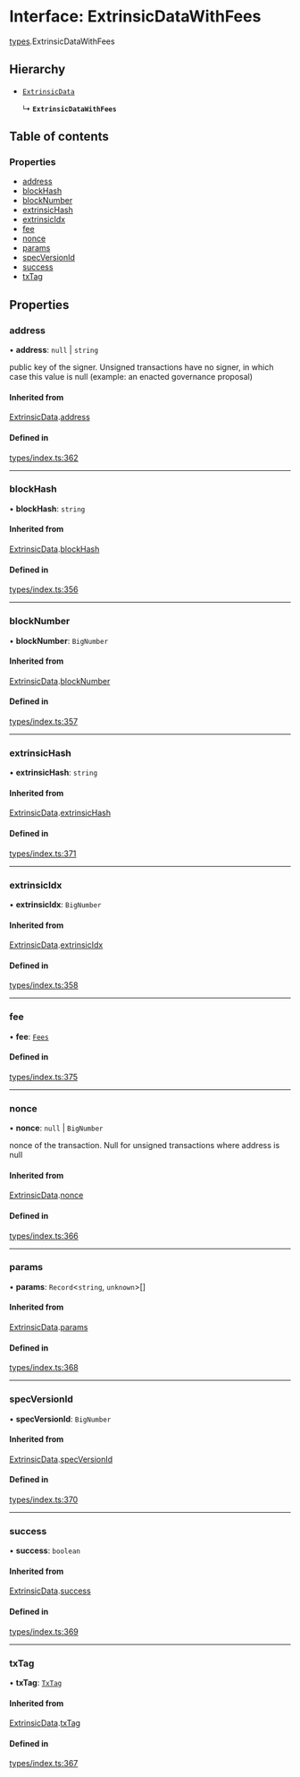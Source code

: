 # Interface: ExtrinsicDataWithFees

[types](../wiki/types).ExtrinsicDataWithFees

## Hierarchy

- [`ExtrinsicData`](../wiki/types.ExtrinsicData)

  ↳ **`ExtrinsicDataWithFees`**

## Table of contents

### Properties

- [address](../wiki/types.ExtrinsicDataWithFees#address)
- [blockHash](../wiki/types.ExtrinsicDataWithFees#blockhash)
- [blockNumber](../wiki/types.ExtrinsicDataWithFees#blocknumber)
- [extrinsicHash](../wiki/types.ExtrinsicDataWithFees#extrinsichash)
- [extrinsicIdx](../wiki/types.ExtrinsicDataWithFees#extrinsicidx)
- [fee](../wiki/types.ExtrinsicDataWithFees#fee)
- [nonce](../wiki/types.ExtrinsicDataWithFees#nonce)
- [params](../wiki/types.ExtrinsicDataWithFees#params)
- [specVersionId](../wiki/types.ExtrinsicDataWithFees#specversionid)
- [success](../wiki/types.ExtrinsicDataWithFees#success)
- [txTag](../wiki/types.ExtrinsicDataWithFees#txtag)

## Properties

### address

• **address**: ``null`` \| `string`

public key of the signer. Unsigned transactions have no signer, in which case this value is null (example: an enacted governance proposal)

#### Inherited from

[ExtrinsicData](../wiki/types.ExtrinsicData).[address](../wiki/types.ExtrinsicData#address)

#### Defined in

[types/index.ts:362](https://github.com/PolymeshAssociation/polymesh-sdk/blob/31fdce23/src/types/index.ts#L362)

___

### blockHash

• **blockHash**: `string`

#### Inherited from

[ExtrinsicData](../wiki/types.ExtrinsicData).[blockHash](../wiki/types.ExtrinsicData#blockhash)

#### Defined in

[types/index.ts:356](https://github.com/PolymeshAssociation/polymesh-sdk/blob/31fdce23/src/types/index.ts#L356)

___

### blockNumber

• **blockNumber**: `BigNumber`

#### Inherited from

[ExtrinsicData](../wiki/types.ExtrinsicData).[blockNumber](../wiki/types.ExtrinsicData#blocknumber)

#### Defined in

[types/index.ts:357](https://github.com/PolymeshAssociation/polymesh-sdk/blob/31fdce23/src/types/index.ts#L357)

___

### extrinsicHash

• **extrinsicHash**: `string`

#### Inherited from

[ExtrinsicData](../wiki/types.ExtrinsicData).[extrinsicHash](../wiki/types.ExtrinsicData#extrinsichash)

#### Defined in

[types/index.ts:371](https://github.com/PolymeshAssociation/polymesh-sdk/blob/31fdce23/src/types/index.ts#L371)

___

### extrinsicIdx

• **extrinsicIdx**: `BigNumber`

#### Inherited from

[ExtrinsicData](../wiki/types.ExtrinsicData).[extrinsicIdx](../wiki/types.ExtrinsicData#extrinsicidx)

#### Defined in

[types/index.ts:358](https://github.com/PolymeshAssociation/polymesh-sdk/blob/31fdce23/src/types/index.ts#L358)

___

### fee

• **fee**: [`Fees`](../wiki/types.Fees)

#### Defined in

[types/index.ts:375](https://github.com/PolymeshAssociation/polymesh-sdk/blob/31fdce23/src/types/index.ts#L375)

___

### nonce

• **nonce**: ``null`` \| `BigNumber`

nonce of the transaction. Null for unsigned transactions where address is null

#### Inherited from

[ExtrinsicData](../wiki/types.ExtrinsicData).[nonce](../wiki/types.ExtrinsicData#nonce)

#### Defined in

[types/index.ts:366](https://github.com/PolymeshAssociation/polymesh-sdk/blob/31fdce23/src/types/index.ts#L366)

___

### params

• **params**: `Record`<`string`, `unknown`\>[]

#### Inherited from

[ExtrinsicData](../wiki/types.ExtrinsicData).[params](../wiki/types.ExtrinsicData#params)

#### Defined in

[types/index.ts:368](https://github.com/PolymeshAssociation/polymesh-sdk/blob/31fdce23/src/types/index.ts#L368)

___

### specVersionId

• **specVersionId**: `BigNumber`

#### Inherited from

[ExtrinsicData](../wiki/types.ExtrinsicData).[specVersionId](../wiki/types.ExtrinsicData#specversionid)

#### Defined in

[types/index.ts:370](https://github.com/PolymeshAssociation/polymesh-sdk/blob/31fdce23/src/types/index.ts#L370)

___

### success

• **success**: `boolean`

#### Inherited from

[ExtrinsicData](../wiki/types.ExtrinsicData).[success](../wiki/types.ExtrinsicData#success)

#### Defined in

[types/index.ts:369](https://github.com/PolymeshAssociation/polymesh-sdk/blob/31fdce23/src/types/index.ts#L369)

___

### txTag

• **txTag**: [`TxTag`](../wiki/generated.types#txtag)

#### Inherited from

[ExtrinsicData](../wiki/types.ExtrinsicData).[txTag](../wiki/types.ExtrinsicData#txtag)

#### Defined in

[types/index.ts:367](https://github.com/PolymeshAssociation/polymesh-sdk/blob/31fdce23/src/types/index.ts#L367)
